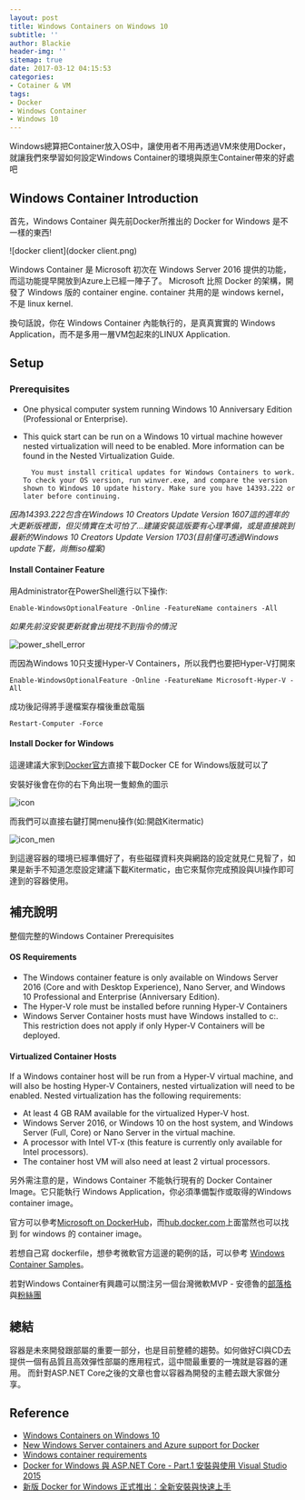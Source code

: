 ```yaml
---
layout: post
title: Windows Containers on Windows 10
subtitle: ''
author: Blackie
header-img: ''
sitemap: true
date: 2017-03-12 04:15:53
categories:
- Cotainer & VM
tags:
- Docker
- Windows Container
- Windows 10
---
```


Windows總算把Container放入OS中，讓使用者不用再透過VM來使用Docker，就讓我們來學習如何設定Windows Container的環境與原生Container帶來的好處吧

<!-- More -->
## Windows Container Introduction ##

首先，Windows Container 與先前Docker所推出的 Docker for Windows 是不一樣的東西!

![docker client](docker client.png)

Windows Container 是 Microsoft 初次在 Windows Server 2016 提供的功能，而這功能提早開放到Azure上已經一陣子了。 Microsoft 比照 Docker 的架構，開發了 Windows 版的 container engine. container 共用的是 windows kernel，不是 linux kernel. 

換句話說，你在 Windows Container 內能執行的，是真真實實的 Windows Application，而不是多用一層VM包起來的LINUX Application.

## Setup ##

### Prerequisites ###
- One physical computer system running Windows 10 Anniversary Edition (Professional or Enterprise).
- This quick start can be run on a Windows 10 virtual machine however nested virtualization will need to be enabled. More information can be found in the Nested Virtualization Guide.

        You must install critical updates for Windows Containers to work. To check your OS version, run winver.exe, and compare the version shown to Windows 10 update history. Make sure you have 14393.222 or later before continuing.

*因為14393.222包含在Windows 10 Creators Update Version 1607這的週年的大更新版裡面，但災情實在太可怕了...建議安裝這版要有心理準備，或是直接跳到最新的Windows 10 Creators Update Version  1703(目前僅可透過Windows update下載，尚無iso檔案)*

#### Install Container Feature ####

用Administrator在PowerShell進行以下操作:

    Enable-WindowsOptionalFeature -Online -FeatureName containers -All

*如果先前沒安裝更新就會出現找不到指令的情況*

![power_shell_error](power_shell_error.png)

而因為Windows 10只支援Hyper-V Containers，所以我們也要把Hyper-V打開來

    Enable-WindowsOptionalFeature -Online -FeatureName Microsoft-Hyper-V -All

成功後記得將手邊檔案存檔後重啟電腦

    Restart-Computer -Force

#### Install Docker for Windows ####

這邊建議大家到[Docker官方](http://www.docker.com/products/docker)直接下載Docker CE for Windows版就可以了

安裝好後會在你的右下角出現一隻鯨魚的圖示

![icon](icon.png)

而我們可以直接右鍵打開menu操作(如:開啟Kitermatic)

![icon_men](icon_menu.png)
    
到這邊容器的環境已經準備好了，有些磁碟資料夾與網路的設定就見仁見智了，如果是新手不知道怎麼設定建議下載Kitermatic，由它來幫你完成預設與UI操作即可達到的容器使用。

## 補充說明 ##

整個完整的Windows Container Prerequisites

#### OS Requirements ####
- The Windows container feature is only available on Windows Server 2016 (Core and with Desktop Experience), Nano Server, and Windows 10 Professional and Enterprise (Anniversary Edition).
- The Hyper-V role must be installed before running Hyper-V Containers
- Windows Server Container hosts must have Windows installed to c:. This restriction does not apply if only Hyper-V Containers will be deployed.

#### Virtualized Container Hosts ####
If a Windows container host will be run from a Hyper-V virtual machine, and will also be hosting Hyper-V Containers, nested virtualization will need to be enabled. Nested virtualization has the following requirements:
- At least 4 GB RAM available for the virtualized Hyper-V host.
- Windows Server 2016, or Windows 10 on the host system, and Windows Server (Full, Core) or Nano Server in the virtual machine.
- A processor with Intel VT-x (this feature is currently only available for Intel processors).
- The container host VM will also need at least 2 virtual processors.

另外需注意的是，Windows Container 不能執行現有的 Docker Container Image。它只能執行 Windows Application，你必須準備製作或取得的Windows container image。

官方可以參考[Microsoft on DockerHub](https://hub.docker.com/u/microsoft/)，而[hub.docker.com](http://hub.docker.com/)上面當然也可以找到 for windows 的 container image。

若想自己寫 dockerfile，想參考微軟官方這邊的範例的話，可以參考 [Windows Container Samples](https://github.com/Microsoft/Virtualization-Documentation/tree/master/windows-container-samples/windowsservercore)。

若對Windows Container有興趣可以關注另一個台灣微軟MVP - 安德魯的[部落格](http://columns.chicken-house.net)與[粉絲團](https://www.facebook.com/andrew.blog.0928/)

## 總結 ##

容器是未來開發跟部屬的重要一部分，也是目前整體的趨勢。如何做好CI與CD去提供一個有品質且高效彈性部屬的應用程式，這中間最重要的一塊就是容器的運用。
而針對ASP.NET Core之後的文章也會以容器為開發的主體去跟大家做分享。

## Reference ##

- [Windows Containers on Windows 10](https://docs.microsoft.com/en-us/virtualization/windowscontainers/quick-start/quick-start-windows-10)
- [New Windows Server containers and Azure support for Docker](https://azure.microsoft.com/en-us/blog/new-windows-server-containers-and-azure-support-for-docker/)
- [Windows container requirements](https://docs.microsoft.com/en-us/virtualization/windowscontainers/deploy-containers/system-requirements)
- [Docker for Windows 與 ASP.NET Core - Part.1 安裝與使用 Visual Studio 2015](http://kevintsengtw.blogspot.tw/2016/11/docker-for-windows-aspnet-core-part1.html)
- [新版 Docker for Windows 正式推出：全新安裝與快速上手](http://blog.miniasp.com/post/2016/08/01/Docker-for-Windows-1-12-Released.aspx)